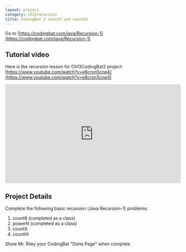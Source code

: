```yaml
---
layout: project
category: ch13recursion
title: CodingBat 2 countX and countHi
---
```


Go to [https://codingbat.com/java/Recursion-1](https://codingbat.com/java/Recursion-1)


## Tutorial video

Here is the recursion lesson for Ch13CodingBat2 project: [https://www.youtube.com/watch?v=e8cron5cne4](https://www.youtube.com/watch?v=e8cron5cne4)

<iframe width="560" height="315" src="https://www.youtube.com/embed/e8cron5cne4" frameborder="0" allow="accelerometer; autoplay; encrypted-media; gyroscope; picture-in-picture" allowfullscreen></iframe>


## Project Details

Complete the following basic recursion (Java Recursion-1) problems:

1. count8 (completed as a class)
2. powerN (completed as a class)
3. countX
4. countHi


Show Mr. Riley your CodingBat "Done Page" when complete
